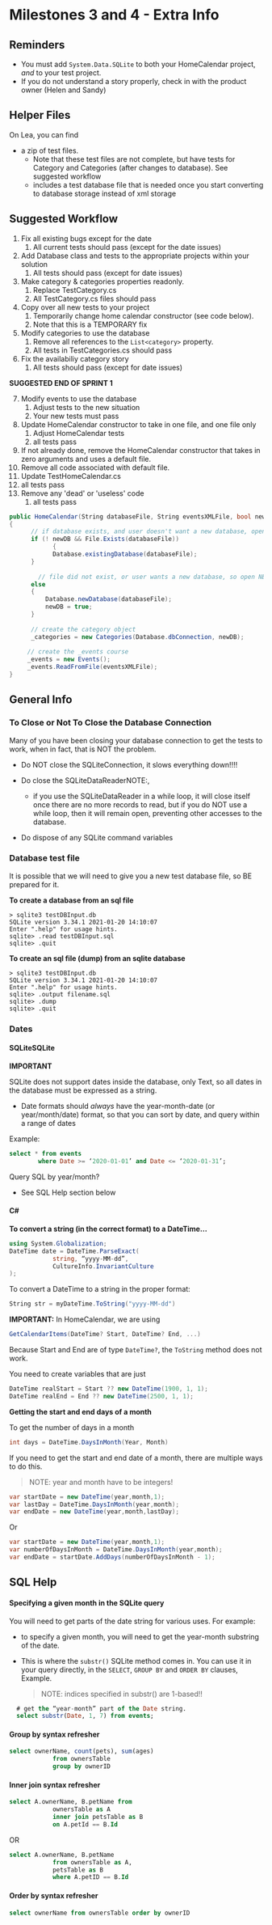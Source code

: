 # Milestones 3 and 4 - Extra Info

## Reminders

* You must add `System.Data.SQLite` to both your HomeCalendar project, *and* to your test project.
* If you do not understand a story properly, check in with the product owner (Helen and Sandy)

## Helper Files

On Lea, you can find

* a zip of test files.
  * Note that these test files are not complete, but have tests for Category and Categories (after changes to database).  See suggested workflow
  * includes a test database file that is needed once you start converting to database storage instead of xml storage

## Suggested Workflow

1. Fix all existing bugs except for the date
   1. All current tests should pass (except for the date issues)
2. Add Database class and tests to the appropriate projects within your solution
   1. All tests should pass (except for date issues)
3. Make category & categories properties readonly.
   1. Replace TestCategory.cs
   2. All TestCategory.cs files should pass
4. Copy over all new tests to your project
   1. Temporarily change home calendar constructor (see code below). 
   2. Note that this is a TEMPORARY fix
5. Modify categories to use the database
   1. Remove all references to the `List<category>` property.
   2. All tests in TestCategories.cs should pass
6. Fix the availabiliy category story
   1. All tests should pass (except for date issues)

**SUGGESTED END OF SPRINT 1**

7. Modify events to use the database
   1. Adjust tests to the new situation
   2. Your new tests must pass
9. Update HomeCalendar constructor to take in one file, and one file only
   1. Adjust HomeCalendar tests
   2. all tests pass
10. If not already done, remove the HomeCalendar constructor that takes in zero arguments and uses a default file. 
   1. Remove all code associated with default file.
   2. Update TestHomeCalendar.cs
   3. all tests pass
11. Remove any 'dead' or 'useless' code
    1. all tests pass

```csharp
public HomeCalendar(String databaseFile, String eventsXMLFile, bool newDB=false)    
{
  	  // if database exists, and user doesn't want a new database, open existing DB
      if (! newDB && File.Exists(databaseFile))
			{
      		Database.existingDatabase(databaseFile);      
      }
  
  		// file did not exist, or user wants a new database, so open NEW DB
      else
      {
          Database.newDatabase(databaseFile);
          newDB = true;
      }
  
      // create the category object
      _categories = new Categories(Database.dbConnection, newDB);
      
     // create the _events course
     _events = new Events();
     _events.ReadFromFile(eventsXMLFile);   
}
```

## General Info

### To Close or Not To Close the Database Connection

Many of you have been closing your database connection to get the tests to work, when in fact, that is NOT the problem.

* Do NOT close the SQLiteConnection, it slows everything down!!!!

* Do close the SQLiteDataReaderNOTE:, 

  * if you use the SQLiteDataReader in a while loop, it will close itself once there are no more records to read, but if you do NOT use a while loop, then it will remain open, preventing other accesses to the database.
* Do dispose of any SQLite command variables

### Database test file

It is possible that we will need to give you a new test database file, so BE prepared for it.

**To create a database from an sql file**

```text
> sqlite3 testDBInput.db
SQLite version 3.34.1 2021-01-20 14:10:07
Enter ".help" for usage hints.
sqlite> .read testDBInput.sql
sqlite> .quit
```

**To create an sql file (dump) from an sqlite database**

```text
> sqlite3 testDBInput.db
SQLite version 3.34.1 2021-01-20 14:10:07
Enter ".help" for usage hints.
sqlite> .output filename.sql
sqlite> .dump
sqlite> .quit
```

### Dates

#### SQLiteSQLite

**IMPORTANT**

 SQLite does not support dates inside the database, only Text, so all dates in the database must be expressed as a string.

* Date formats should *always* have the year-month-date (or year/month/date) format, so that you can sort by date, and query within a range of dates

Example:

```sql
select * from events 
		where Date >= ‘2020-01-01’ and Date <= ‘2020-01-31’;
```

Query SQL by year/month?
* See SQL Help section below

#### C# 

**To convert a string (in the correct format) to a DateTime…**

```csharp
using System.Globalization;
DateTime date = DateTime.ParseExact(
			string, “yyyy-MM-dd”, 
			CultureInfo.InvariantCulture
);
```
To convert a DateTime to a string in the proper format:
```csharp
String str = myDateTime.ToString("yyyy-MM-dd")
```

**IMPORTANT:**
In HomeCalendar, we are using 
```csharp
GetCalendarItems(DateTime? Start, DateTime? End, ...)
```
Because Start and End are of type `DateTime?`, the `ToString` method does not work. 

You need to create variables that are just 
```csharp
DateTime realStart = Start ?? new DateTime(1900, 1, 1);
DateTime realEnd = End ?? new DateTime(2500, 1, 1);
```

**Getting the start and end days of a month**

To get the number of days in a month

```csharp
int days = DateTime.DaysInMonth(Year, Month)
```

If you need to get the start and end date of a month, there are multiple ways to do this.

> NOTE: year and month have to be integers!

```csharp
var startDate = new DateTime(year,month,1);
var lastDay = DateTime.DaysInMonth(year,month);
var endDate = new DateTime(year,month,lastDay);
```
Or
```csharp
var startDate = new DateTime(year,month,1);
var numberOfDaysInMonth = DateTime.DaysInMonth(year,month);
var endDate = startDate.AddDays(numberOfDaysInMonth - 1);
```

## SQL Help

#### Specifying a given month in the SQLite query

You will need to get parts of the date string for various uses. For example: 

* to specify a given month, you will need to get the year-month substring of the date. 
* This is where the `substr()` SQLite method comes in. You can use it in your query directly, in the `SELECT`, `GROUP BY` and `ORDER BY` clauses, 
  Example.
  
  > NOTE: indices specified in substr() are 1-based!!
```sql
  # get the “year-month” part of the Date string.
  select substr(Date, 1, 7) from events;
```

#### Group by syntax refresher

```sql
select ownerName, count(pets), sum(ages) 
			from ownersTable 
			group by ownerID
```
#### Inner join syntax refresher

```sql
select A.ownerName, B.petName from 
			ownersTable as A 
			inner join petsTable as B 
			on A.petId == B.Id
```
OR
```sql
select A.ownerName, B.petName 
			from ownersTable as A, 
			petsTable as B 
			where A.petID == B.Id
```
#### Order by syntax refresher

```sql
select ownerName from ownersTable order by ownerID
```
